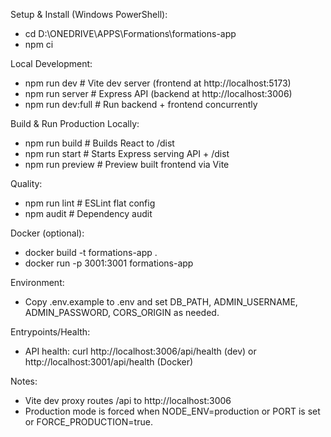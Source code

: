 Setup & Install (Windows PowerShell):
- cd D:\ONEDRIVE\APPS\Formations\formations-app
- npm ci

Local Development:
- npm run dev          # Vite dev server (frontend at http://localhost:5173)
- npm run server       # Express API (backend at http://localhost:3006)
- npm run dev:full     # Run backend + frontend concurrently

Build & Run Production Locally:
- npm run build        # Builds React to /dist
- npm run start        # Starts Express serving API + /dist
- npm run preview      # Preview built frontend via Vite

Quality:
- npm run lint         # ESLint flat config
- npm audit            # Dependency audit

Docker (optional):
- docker build -t formations-app .
- docker run -p 3001:3001 formations-app

Environment:
- Copy .env.example to .env and set DB_PATH, ADMIN_USERNAME, ADMIN_PASSWORD, CORS_ORIGIN as needed.

Entrypoints/Health:
- API health: curl http://localhost:3006/api/health (dev) or http://localhost:3001/api/health (Docker)

Notes:
- Vite dev proxy routes /api to http://localhost:3006
- Production mode is forced when NODE_ENV=production or PORT is set or FORCE_PRODUCTION=true.